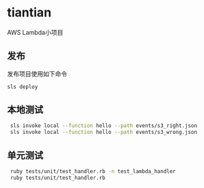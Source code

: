 # tiantian

AWS Lambda小项目

## 发布

发布项目使用如下命令

```bash
sls deploy 
```

## 本地测试
```bash
 sls invoke local --function hello --path events/s3_right.json
 sls invoke local --function hello --path events/s3_wrong.json
```

## 单元测试
```bash
 ruby tests/unit/test_handler.rb -n test_lambda_handler
 ruby tests/unit/test_handler.rb
```
